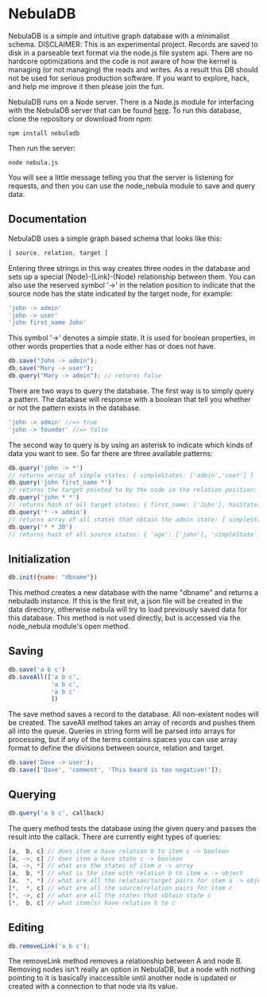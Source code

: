 NebulaDB
======
NebulaDB is a simple and intuitive graph database with a minimalist schema. DISCLAIMER: This is an experimental project. Records are saved to disk in a parseable text format via the node.js file system api. There are no hardcore optimizations and the code is not aware of how the kernel is managing (or not managing) the reads and writes. As a result this DB should not be used for serious production software. If you want to explore, hack, and help me improve it then please join the fun.

NebulaDB runs on a Node server. There is a Node.js module for interfacing with the NebulaDB server that can be found [here](https://github.com/incrediblesound/node-nebula). To run this database, clone the repository or download from npm:
```shell
npm install nebuladb
```
Then run the server:
```shell
node nebula.js
```
You will see a little message telling you that the server is listening for requests, and then you can use the node_nebula module to save and query data.    

Documentation
-------------

NebulaDB uses a simple graph based schema that looks like this:
```javascript
[ source, relation, target ]
```
Entering three strings in this way creates three nodes in the database and sets up a special (Node)-[Link]-(Node) relationship between them. You can also use the reserved symbol '->' in the relation position to indicate that the source node has the state indicated by the target node, for example:
```javascript
'john -> admin'
'john -> user'
'john first_name John'
```
This symbol '->' denotes a simple state. It is used for boolean properties, in other words properties that a node either has or does not have.
```javascript
db.save("John -> admin");
db.save("Mary -> user");
db.query("Mary -> admin"); // returns false
```
There are two ways to query the database. The first way is to simply query a pattern. The database will response with a boolean that tell you whether or not the pattern exists in the database.
```javascript
'john -> admin' //=> true
'john -> founder' //=> false
```
The second way to query is by using an asterisk to indicate which kinds of data you want to see. So far there are three available patterns:
```javascript
db.query('john -> *')
// returns array of simple states: { simpleStates: ['admin','user'] }
db.query('john first_name *')
// returns the target pointed to by the node in the relation position: { first_name: ["John"] }
db.query('john * *')
// returns hash of all target states: { first_name: ['John'], hasState: ['admin'] }
db.query('* -> admin')
// returns array of all states that obtain the admin state: { simpleStates: ['john'] }
db.query('* * 30')
// returns hash of all source states: { 'age': ['john'], 'simpleState': ['old'] }
```

Initialization
--------------
```javascript
db.init({name: "dbname"})
```
This method creates a new database with the name "dbname" and returns a nebuladb instance. If this is the first init, a json file will be created in the data directory, otherwise nebula will try to load previously saved data for this database. This method is not used directly, but is accessed via the node_nebula module's open method.

Saving
------
```javascript
db.save('a b c')
db.saveAll(['a b c',
	    	'a b c',
	    	'a b c'
	   		])
```
The save method saves a record to the database. All non-existent nodes will be created. The saveAll method takes an array of records and pushes them all into the queue. Queries in string form will be parsed into arrays for processing, but if any of the terms contains spaces you can use array format to define the divisions between source, relation and target.
```javascript
db.save('Dave -> user');
db.save(['Dave', 'comment', 'This board is too negative!']);
```
Querying
--------
```javascript
db.query('a b c', callback)
``` 
The query method tests the database using the given query and passes the result into the callack. There are currently eight types of queries:
```javascript
[a,  b, c] // does item a have relation b to item c -> boolean
[a, ->, c] // does item a have state c -> boolean
[a, ->, *] // what are the states of item a -> array
[a,  b, *] // what is the item with relation b to item a -> object
[a,  *, *] // what are all the relation/target pairs for item a -> object
[*,  *, c] // what are all the source/relation pairs for item c
[*, ->, c] // what are all the states that obtain state c
[*,  b, c] // what item(s) have relation b to c
```
Editing
-------
```javascript
db.removeLink('a b c');
```
The removeLink method removes a relationship between A and node B. Removing nodes isn't really an option in NebulaDB, but a node with nothing pointing to it is basically inaccessible until another node is updated or created with a connection to that node via its value.
